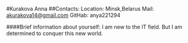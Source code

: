 #Kurakova Anna
##Contacts:
Location: Minsk,Belarus
Mail: akurakova14@gmail.com
GitHab: anya221294

####Brief information about yourself:
I am new to the IT field. But I am determined to conquer this new world.
